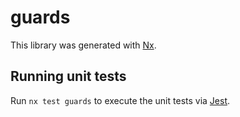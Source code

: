 # guards

This library was generated with [Nx](https://nx.dev).





## Running unit tests

Run `nx test guards` to execute the unit tests via [Jest](https://jestjs.io).


